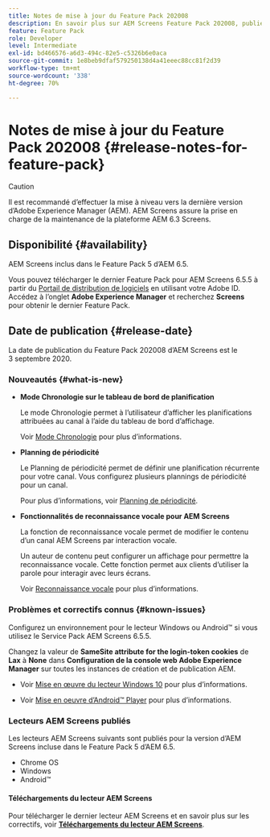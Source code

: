 ```yaml
---
title: Notes de mise à jour du Feature Pack 202008
description: En savoir plus sur AEM Screens Feature Pack 202008, publié le 3 septembre 2020.
feature: Feature Pack
role: Developer
level: Intermediate
exl-id: bd466576-a6d3-494c-82e5-c5326b6e0aca
source-git-commit: 1e8beb9dfaf579250138d4a41eeec88cc81f2d39
workflow-type: tm+mt
source-wordcount: '338'
ht-degree: 70%

---
```


# Notes de mise à jour du Feature Pack 202008 {#release-notes-for-feature-pack}

>[!CAUTION]
>
>Il est recommandé d’effectuer la mise à niveau vers la dernière version d’Adobe Experience Manager (AEM). AEM Screens assure la prise en charge de la maintenance de la plateforme AEM 6.3 Screens.

## Disponibilité {#availability}

AEM Screens inclus dans le Feature Pack 5 d’AEM 6.5.

Vous pouvez télécharger le dernier Feature Pack pour AEM Screens 6.5.5 à partir du [Portail de distribution de logiciels](https://experience.adobe.com/#/downloads/content/software-distribution/en/aem.html) en utilisant votre Adobe ID. Accédez à l’onglet **Adobe Experience Manager** et recherchez **Screens** pour obtenir le dernier Feature Pack.

## Date de publication {#release-date}

La date de publication du Feature Pack 202008 d’AEM Screens est le 3 septembre 2020.

### Nouveautés {#what-is-new}

* **Mode Chronologie sur le tableau de bord de planification**

  Le mode Chronologie permet à l’utilisateur d’afficher les planifications attribuées au canal à l’aide du tableau de bord d’affichage.

  Voir [Mode Chronologie](/help/user-guide/channel-assignment-latest-fp.md#timeline-view) pour plus d’informations.

* **Planning de périodicité**

  Le Planning de périodicité permet de définir une planification récurrente pour votre canal. Vous configurez plusieurs plannings de périodicité pour un canal.

  Pour plus d’informations, voir [Planning de périodicité](/help/user-guide/channel-assignment-latest-fp.md#recurrence-schedule).

* **Fonctionnalités de reconnaissance vocale pour AEM Screens**

  La fonction de reconnaissance vocale permet de modifier le contenu d’un canal AEM Screens par interaction vocale.

  Un auteur de contenu peut configurer un affichage pour permettre la reconnaissance vocale. Cette fonction permet aux clients d’utiliser la parole pour interagir avec leurs écrans.

  Voir [Reconnaissance vocale](voice-recognition.md) pour plus d’informations.

### Problèmes et correctifs connus {#known-issues}

Configurez un environnement pour le lecteur Windows ou Android™ si vous utilisez le Service Pack AEM Screens 6.5.5.

Changez la valeur de **SameSite attribute for the login-token cookies** de **Lax** à **None** dans **Configuration de la console web Adobe
Experience Manager** sur toutes les instances de création et de publication AEM.

* Voir [Mise en œuvre du lecteur Windows 10](implementing-windows-player.md#fp-environment-setup) pour plus d’informations.

* Voir [Mise en oeuvre d’Android™ Player](implementing-android-player.md#fp-environment-setup) pour plus d’informations.

### Lecteurs AEM Screens publiés

Les lecteurs AEM Screens suivants sont publiés pour la version d’AEM Screens incluse dans le Feature Pack 5 d’AEM 6.5.

* Chrome OS
* Windows
* Android™

#### Téléchargements du lecteur AEM Screens

Pour télécharger le dernier lecteur AEM Screens et en savoir plus sur les correctifs, voir **[Téléchargements du lecteur AEM Screens](https://download.macromedia.com/screens/index.html)**.

